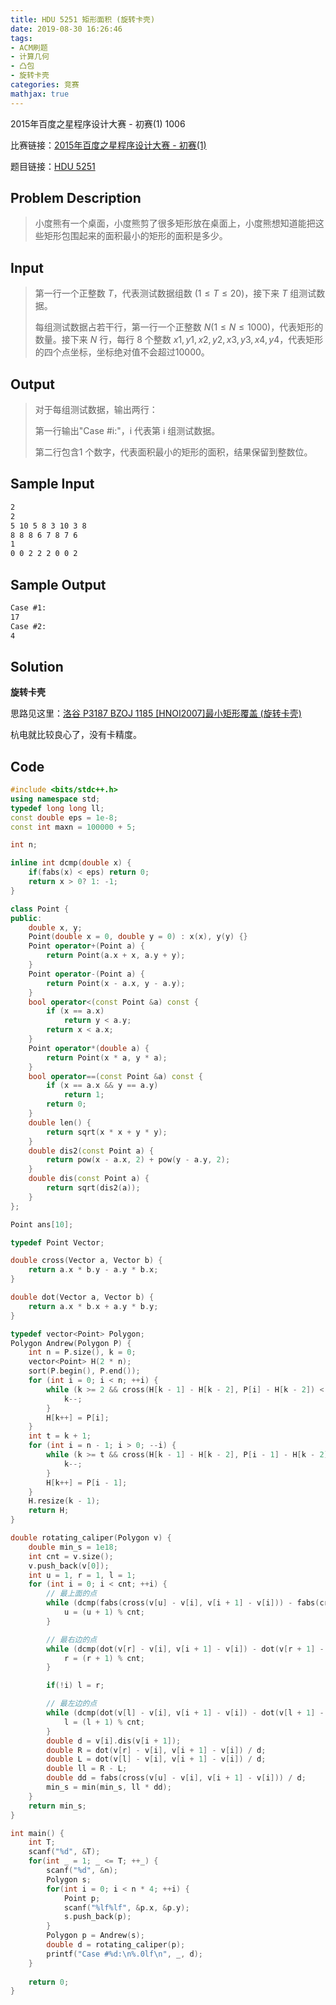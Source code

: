 ```yaml
---
title: HDU 5251 矩形面积 (旋转卡壳)
date: 2019-08-30 16:26:46
tags:
- ACM刷题
- 计算几何
- 凸包
- 旋转卡壳
categories: 竞赛
mathjax: true
---
```


2015年百度之星程序设计大赛 - 初赛(1) 1006

比赛链接：[2015年百度之星程序设计大赛 - 初赛(1)](http://acm.hdu.edu.cn/search.php?field=problem&key=2015%C4%EA%B0%D9%B6%C8%D6%AE%D0%C7%B3%CC%D0%F2%C9%E8%BC%C6%B4%F3%C8%FC+-+%B3%F5%C8%FC%281%29&source=1&searchmode=source)

题目链接：[HDU 5251](http://acm.hdu.edu.cn/showproblem.php?pid=5251)

## Problem Description
> 小度熊有一个桌面，小度熊剪了很多矩形放在桌面上，小度熊想知道能把这些矩形包围起来的面积最小的矩形的面积是多少。 

<!--more-->

## Input
> 第一行一个正整数 $T$，代表测试数据组数 $(1\le T\le 20)$，接下来 $T$ 组测试数据。 
> 
> 每组测试数据占若干行，第一行一个正整数 $N(1\le N\le 1000)$，代表矩形的数量。接下来 $N$ 行，每行 $8$ 个整数 $x1,y1,x2,y2,x3,y3,x4,y4$，代表矩形的四个点坐标，坐标绝对值不会超过10000。  
 

## Output
> 对于每组测试数据，输出两行： 
> 
> 第一行输出"Case #i:"，i 代表第 i 组测试数据。
>  
> 第二行包含1 个数字，代表面积最小的矩形的面积，结果保留到整数位。 
 

## Sample Input

```markdown
2
2
5 10 5 8 3 10 3 8
8 8 8 6 7 8 7 6
1
0 0 2 2 2 0 0 2
```

## Sample Output

```markdown
Case #1:
17
Case #2:
4
```

## Solution

**旋转卡壳**

思路见这里：[洛谷 P3187 BZOJ 1185 [HNOI2007]最小矩形覆盖 (旋转卡壳)](https://wutao18.github.io/2019/08/30/%E6%B4%9B%E8%B0%B7-P3187-BZOJ-1185-HNOI2007-%E6%9C%80%E5%B0%8F%E7%9F%A9%E5%BD%A2%E8%A6%86%E7%9B%96-%E6%97%8B%E8%BD%AC%E5%8D%A1%E5%A3%B3/)

杭电就比较良心了，没有卡精度。

## Code

```cpp
#include <bits/stdc++.h>
using namespace std;
typedef long long ll;
const double eps = 1e-8;
const int maxn = 100000 + 5;

int n;

inline int dcmp(double x) {
    if(fabs(x) < eps) return 0;
    return x > 0? 1: -1;
}

class Point {
public:
    double x, y;
    Point(double x = 0, double y = 0) : x(x), y(y) {}
    Point operator+(Point a) {
        return Point(a.x + x, a.y + y);
    }
    Point operator-(Point a) {
        return Point(x - a.x, y - a.y);
    }
    bool operator<(const Point &a) const {
        if (x == a.x)
            return y < a.y;
        return x < a.x;
    }
    Point operator*(double a) {
        return Point(x * a, y * a);
    }
    bool operator==(const Point &a) const {
        if (x == a.x && y == a.y)
            return 1;
        return 0;
    }
    double len() {
        return sqrt(x * x + y * y);
    }
    double dis2(const Point a) {
        return pow(x - a.x, 2) + pow(y - a.y, 2);
    }
    double dis(const Point a) {
        return sqrt(dis2(a));
    }
};

Point ans[10];

typedef Point Vector;

double cross(Vector a, Vector b) {
    return a.x * b.y - a.y * b.x;
}

double dot(Vector a, Vector b) {
    return a.x * b.x + a.y * b.y;
}

typedef vector<Point> Polygon;
Polygon Andrew(Polygon P) {
    int n = P.size(), k = 0;
    vector<Point> H(2 * n);
    sort(P.begin(), P.end());
    for (int i = 0; i < n; ++i) {
        while (k >= 2 && cross(H[k - 1] - H[k - 2], P[i] - H[k - 2]) < eps) {
            k--;
        }
        H[k++] = P[i];
    }
    int t = k + 1;
    for (int i = n - 1; i > 0; --i) {
        while (k >= t && cross(H[k - 1] - H[k - 2], P[i - 1] - H[k - 2]) < eps) {
            k--;
        }
        H[k++] = P[i - 1];
    }
    H.resize(k - 1);
    return H;
}

double rotating_caliper(Polygon v) {
    double min_s = 1e18;
	int cnt = v.size();
    v.push_back(v[0]);
    int u = 1, r = 1, l = 1;
    for (int i = 0; i < cnt; ++i) {
        // 最上面的点
        while (dcmp(fabs(cross(v[u] - v[i], v[i + 1] - v[i])) - fabs(cross(v[u + 1] - v[i], v[i + 1] - v[i]))) <= 0) {
            u = (u + 1) % cnt;
        }

        // 最右边的点
        while (dcmp(dot(v[r] - v[i], v[i + 1] - v[i]) - dot(v[r + 1] - v[i], v[i + 1] - v[i])) <= 0) {
            r = (r + 1) % cnt;
        }

        if(!i) l = r;

        // 最左边的点
        while (dcmp(dot(v[l] - v[i], v[i + 1] - v[i]) - dot(v[l + 1] - v[i], v[i + 1] - v[i])) >= 0) {
            l = (l + 1) % cnt;
        }
        double d = v[i].dis(v[i + 1]);
        double R = dot(v[r] - v[i], v[i + 1] - v[i]) / d; 
        double L = dot(v[l] - v[i], v[i + 1] - v[i]) / d;
        double ll = R - L;
        double dd = fabs(cross(v[u] - v[i], v[i + 1] - v[i])) / d;
        min_s = min(min_s, ll * dd);
    }
    return min_s;
}

int main() {
    int T;
    scanf("%d", &T);
    for(int _ = 1; _ <= T; ++_) {
        scanf("%d", &n);
        Polygon s;
        for(int i = 0; i < n * 4; ++i) {
            Point p;
            scanf("%lf%lf", &p.x, &p.y);
            s.push_back(p);
        }
        Polygon p = Andrew(s);
        double d = rotating_caliper(p);
        printf("Case #%d:\n%.0lf\n", _, d);
    }
    
    return 0;
}
```
